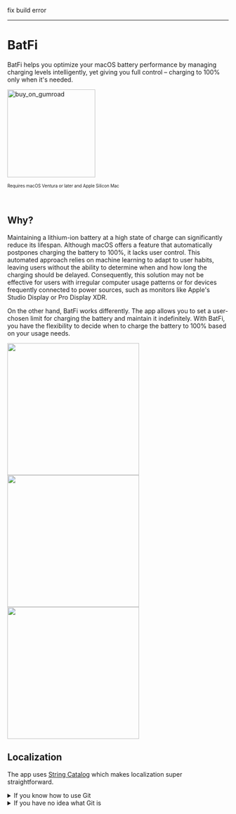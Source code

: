 fix build error

---

# BatFi
BatFi helps you optimize your macOS battery performance by managing charging levels intelligently, yet giving you full control – charging to 100% only when it's needed.

<a href="https://micropixels.gumroad.com/l/batfi">
    <img width="200" alt="buy_on_gumroad" src="https://github-production-user-asset-6210df.s3.amazonaws.com/2467137/269984099-a4628c9d-10a8-4c83-a3cc-dfe04fef71d8.png">
</a>
<p><sub><sup>Requires macOS Ventura or later and Apple Silicon Mac</sup></sub></p>
<br>

## Why?
Maintaining a lithium-ion battery at a high state of charge can significantly reduce its lifespan. Although macOS offers a feature that automatically postpones charging the battery to 100%, it lacks user control. This automated approach relies on machine learning to adapt to user habits, leaving users without the ability to determine when and how long the charging should be delayed. Consequently, this solution may not be effective for users with irregular computer usage patterns or for devices frequently connected to power sources, such as monitors like Apple's Studio Display or Pro Display XDR.

On the other hand, BatFi works differently. The app allows you to set a user-chosen limit for charging the battery and maintain it indefinitely. With BatFi, you have the flexibility to decide when to charge the battery to 100% based on your usage needs.

<p float="left">
  <img src="https://github.com/rurza/BatFi/assets/2467137/db8870bb-0a61-4088-a361-b44d0db2cff7" width=300>
  <img src="https://github.com/rurza/BatFi/assets/2467137/8cf4f6e3-fbe9-48ee-b034-b6fa8f0dc50c" width=300>
  <img src="https://github.com/rurza/BatFi/assets/2467137/ad75de07-157b-48ba-8584-27ce930d078e" width=300>
</p>

## Localization

The app uses [String Catalog](https://developer.apple.com/documentation/xcode/localizing-and-varying-text-with-a-string-catalog) which makes localization super straightforward.

<details>
<summary>If you know how to use Git</summary>
    
1) Install Xcode 15 ([Mac App Store](https://apps.apple.com/us/app/xcode/id497799835?mt=12))
2) Fork this repo, the develop branch
3) There are two `.xcstrings` files. One related to the app's UI and second one for the App Intents (used for Siri Shortcuts):
- App UI `./BatFiKit/Sources/L10n/Localizable.xcstrings`
- App Intents `./App/Localizable.xcstrings`
4) Open and edit them with Xcode 15. I highly recommend to use Apple conventions for basic commands, like "Quit" etc. You can find all of them on [Apple Localization Terms Glossary](https://applelocalization.com/macos) 
5) Commit changes and make pull request

</details>

<details>
<summary>If you have no idea what Git is</summary>
    
1) Install Xcode 15 ([Mac App Store](https://apps.apple.com/us/app/xcode/id497799835?mt=12))
2) Download [App UI Localizable.xcstrings](https://github.com/rurza/BatFi/blob/develop/BatFiKit/Sources/L10n/Localizable.xcstrings) using the "Download raw file" button in the top right corner
3) Download [App Intents Localizable.xcstrings](https://github.com/rurza/BatFi/blob/develop/App/Localizable.xcstrings) using the "Download raw file" button in the top right corner
4) Open and edit downloaded file. It'll open in Xcode. I highly recommend to use Apple conventions for basic commands, like "Quit" etc. You can find all of them on [Apple Localization Terms Glossary](https://applelocalization.com/macos) 
5) Send it to me: adam@micropixels.pl

</details>

